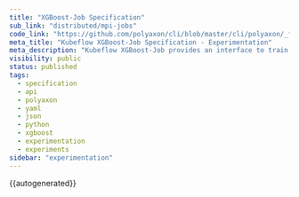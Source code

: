 ```yaml
---
title: "XGBoost-Job Specification"
sub_link: "distributed/mpi-jobs"
code_link: "https://github.com/polyaxon/cli/blob/master/cli/polyaxon/_flow/run/kubeflow/xgboost_job.py"
meta_title: "Kubeflow XGBoost-Job Specification - Experimentation"
meta_description: "Kubeflow XGBoost-Job provides an interface to train distributed experiments with XGBoostJob."
visibility: public
status: published
tags:
  - specification
  - api
  - polyaxon
  - yaml
  - json
  - python
  - xgboost
  - experimentation
  - experiments
sidebar: "experimentation"
---
```


{{autogenerated}}
